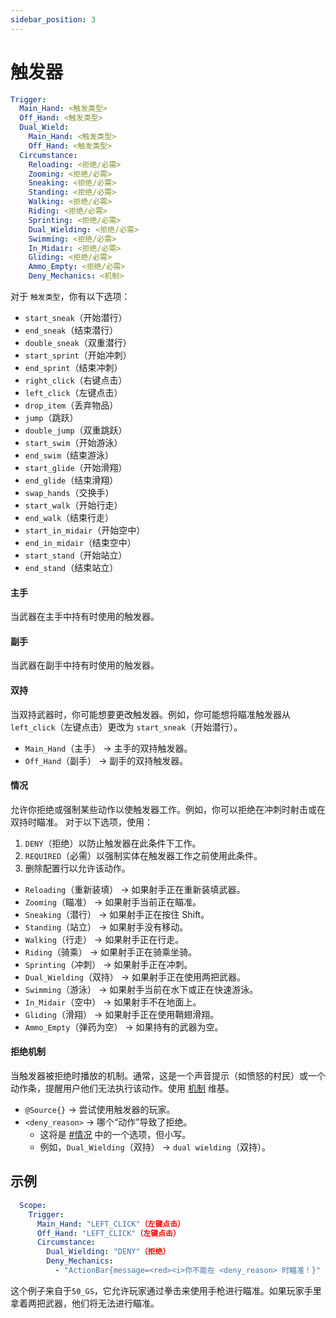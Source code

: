 ```yaml
---
sidebar_position: 3
---
```


# 触发器

```yaml
Trigger:
  Main_Hand: <触发类型>
  Off_Hand: <触发类型>
  Dual_Wield:
    Main_Hand: <触发类型>
    Off_Hand: <触发类型>
  Circumstance:
    Reloading: <拒绝/必需>
    Zooming: <拒绝/必需>
    Sneaking: <拒绝/必需>
    Standing: <拒绝/必需>
    Walking: <拒绝/必需>
    Riding: <拒绝/必需>
    Sprinting: <拒绝/必需>
    Dual_Wielding: <拒绝/必需>
    Swimming: <拒绝/必需>
    In_Midair: <拒绝/必需>
    Gliding: <拒绝/必需>
    Ammo_Empty: <拒绝/必需>
    Deny_Mechanics: <机制>
```

对于 `触发类型`，你有以下选项：
* `start_sneak`（开始潜行）
* `end_sneak`（结束潜行）
* `double_sneak`（双重潜行）
* `start_sprint`（开始冲刺）
* `end_sprint`（结束冲刺）
* `right_click`（右键点击）
* `left_click`（左键点击）
* `drop_item`（丢弃物品）
* `jump`（跳跃）
* `double_jump`（双重跳跃）
* `start_swim`（开始游泳）
* `end_swim`（结束游泳）
* `start_glide`（开始滑翔）
* `end_glide`（结束滑翔）
* `swap_hands`（交换手）
* `start_walk`（开始行走）
* `end_walk`（结束行走）
* `start_in_midair`（开始空中）
* `end_in_midair`（结束空中）
* `start_stand`（开始站立）
* `end_stand`（结束站立）

#### 主手

当武器在主手中持有时使用的触发器。

#### 副手

当武器在副手中持有时使用的触发器。

#### 双持

当双持武器时，你可能想要更改触发器。例如，你可能想将瞄准触发器从 `left_click`（左键点击）更改为 `start_sneak`（开始潜行）。
* `Main_Hand`（主手） -> 主手的双持触发器。
* `Off_Hand`（副手） -> 副手的双持触发器。

#### 情况

允许你拒绝或强制某些动作以使触发器工作。例如，你可以拒绝在冲刺时射击或在双持时瞄准。
对于以下选项，使用：
1. `DENY`（拒绝）以防止触发器在此条件下工作。
2. `REQUIRED`（必需）以强制实体在触发器工作之前使用此条件。
3. 删除配置行以允许该动作。
* `Reloading`（重新装填） -> 如果射手正在重新装填武器。
* `Zooming`（瞄准） -> 如果射手当前正在瞄准。
* `Sneaking`（潜行） -> 如果射手正在按住 Shift。
* `Standing`（站立） -> 如果射手没有移动。
* `Walking`（行走） -> 如果射手正在行走。
* `Riding`（骑乘） -> 如果射手正在骑乘坐骑。
* `Sprinting`（冲刺） -> 如果射手正在冲刺。
* `Dual_Wielding`（双持） -> 如果射手正在使用两把武器。
* `Swimming`（游泳） -> 如果射手当前在水下或正在快速游泳。
* `In_Midair`（空中） -> 如果射手不在地面上。
* `Gliding`（滑翔） -> 如果射手正在使用鞘翅滑翔。
* `Ammo_Empty`（弹药为空） -> 如果持有的武器为空。

#### 拒绝机制

当触发器被拒绝时播放的机制。通常，这是一个声音提示（如愤怒的村民）或一个动作条，提醒用户他们无法执行该动作。使用 [机制](https://app.gitbook.com/o/MgHAZkcfIhs3YcmBjk2r/s/hz7yMxlL81NxAT44nraH/ "提及") 维基。
* `@Source{}` -> 尝试使用触发器的玩家。
* `<deny_reason>` -> 哪个“动作”导致了拒绝。
  * 这将是 [#情况](trigger.md#circumstance "提及") 中的一个选项，但小写。
  * 例如，`Dual_Wielding`（双持） -> `dual wielding`（双持）。

## 示例

```yaml
  Scope:
    Trigger:
      Main_Hand: "LEFT_CLICK"（左键点击）
      Off_Hand: "LEFT_CLICK"（左键点击）
      Circumstance:
        Dual_Wielding: "DENY"（拒绝）
        Deny_Mechanics:
          - "ActionBar{message=<red><i>你不能在 <deny_reason> 时瞄准！}"
```

这个例子来自于`50_GS`，它允许玩家通过拳击来使用手枪进行瞄准。如果玩家手里拿着两把武器，他们将无法进行瞄准。